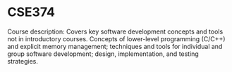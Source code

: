 # CSE374

Course description: Covers key software development concepts and tools not in introductory courses. Concepts of lower-level programming (C/C++) and explicit memory management; techniques and tools for individual and group software development; design, implementation, and testing strategies.
